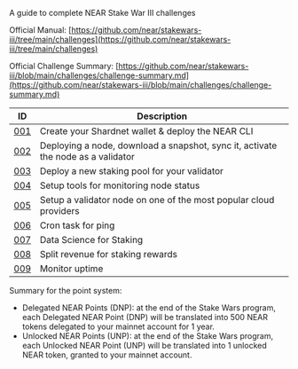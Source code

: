 A guide to complete NEAR Stake War III challenges

Official Manual: [https://github.com/near/stakewars-iii/tree/main/challenges](https://github.com/near/stakewars-iii/tree/main/challenges) 

Official Challenge Summary: [https://github.com/near/stakewars-iii/blob/main/challenges/challenge-summary.md](https://github.com/near/stakewars-iii/blob/main/challenges/challenge-summary.md)

| ID                                                                          | Description                                                                       |
| ------------------------------------------------------------------------    | --------------------------------------------------------------------------------- |
| [001](https://github.com/nhaplycafedang/near-staking-wars/blob/main/001.md) | Create your Shardnet wallet & deploy the NEAR CLI
| [002](https://github.com/nhaplycafedang/near-staking-wars/blob/main/002.md) | Deploying a node, download a snapshot, sync it, activate the node as a validator
| [003](https://github.com/nhaplycafedang/near-staking-wars/blob/main/003.md) | Deploy a new staking pool for your validator
| [004](https://github.com/nhaplycafedang/near-staking-wars/blob/main/004.md) | Setup tools for monitoring node status
| [005](https://github.com/nhaplycafedang/near-staking-wars/blob/main/005.md) | Setup a validator node on one of the most popular cloud providers
| [006](https://github.com/nhaplycafedang/near-staking-wars/blob/main/006.md) | Cron task for ping
| [007](https://github.com/nhaplycafedang/near-staking-wars/blob/main/007.md) | Data Science for Staking
| [008](https://github.com/nhaplycafedang/near-staking-wars/blob/main/008.md) | Split revenue for staking rewards
| [009](https://github.com/nhaplycafedang/near-staking-wars/blob/main/009.md) | Monitor uptime


Summary for the point system:
* Delegated NEAR Points (DNP): at the end of the Stake Wars program, each Delegated NEAR Point (DNP) will be translated into 500 NEAR tokens delegated to your mainnet account for 1 year.
* Unlocked NEAR Points (UNP): at the end of the Stake Wars program, each Unlocked NEAR Point (UNP) will be translated into 1 unlocked NEAR token, granted to your mainnet account.
